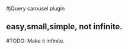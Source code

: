 #jQuery carousel plugin

## easy,small,simple, not infinite.

#TODO: Make it infinite.

<!--
/*/move the last list item before the first item. The purpose of this is if the user clicks previous he will be able to see the last item.  
$('#carousel_ul li:first').before($('#carousel_ul li:last'));  

//when user clicks the image for sliding right  
$('#next').click(function(){  

    //get the width of the items ( i like making the jquery part dynamic, so if you change the width in the css you won't have o change it here too ) '  
    var item_width = $('#carousel_ul li').outerWidth() + 10;  

    //calculate the new left indent of the unordered list  
    var left_indent = parseInt($('#carousel_ul').css('left')) - item_width;  

    //make the sliding effect using jquery's anumate function '  
    $('#carousel_ul').animate({'left' : left_indent},{queue:false, duration:500},function(){  

        //get the first list item and put it after the last list item (that's how the infinite effects is made) '  
        $('#carousel_ul li:last').after($('#carousel_ul li:first'));  

        //and get the left indent to the default -210px  
        $('#carousel_ul').css({'left' : '-210px'});  
    });  
});  

//when user clicks the image for sliding left  
$('#prev').click(function(){  

    var item_width = $('#carousel_ul li').outerWidth() + 10;  

    // same as for sliding right except that it's current left indent + the item width (for the sliding right it's - item_width) 
    var left_indent = parseInt($('#carousel_ul').css('left')) + item_width;  

    $('#carousel_ul').animate({'left' : left_indent},{queue:false, duration:500},function(){  

    // when sliding to left we are moving the last item before the first item 
    $('#carousel_ul li:first').before($('#carousel_ul li:last'));  

    // and again, when we make that change we are setting the left indent of our unordered list to the default -210px
    $('#carousel_ul').css({'left' : '-210px'});  
    });  

});*/ 	-->